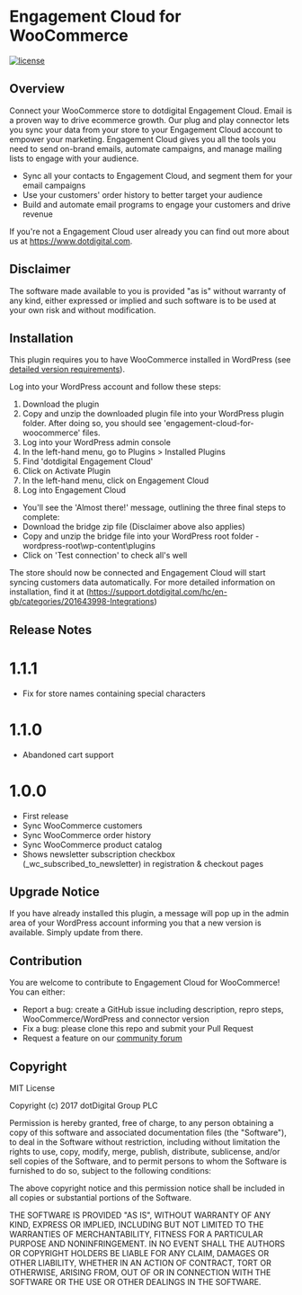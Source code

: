 Engagement Cloud for WooCommerce
======

[![license](https://img.shields.io/github/license/mashape/apistatus.svg)](LICENSE)

## Overview
Connect your WooCommerce store to dotdigital Engagement Cloud.
Email is a proven way to drive ecommerce growth. Our plug and play connector lets you sync your data from your store to your Engagement Cloud account to empower your marketing. Engagement Cloud gives you all the tools you need to send on-brand emails, automate campaigns, and manage mailing lists to engage with your audience.
* Sync all your contacts to Engagement Cloud, and segment them for your email campaigns
* Use your customers' order history to better target your audience
* Build and automate email programs to engage your customers and drive revenue

If you're not a Engagement Cloud user already you can find out more about us at https://www.dotdigital.com.

## Disclaimer
The software made available to you is provided "as is" without warranty of any kind, either expressed or implied and such software is to be used at your own risk and without modification.

## Installation

This plugin requires you to have WooCommerce installed in WordPress (see [detailed version requirements](readme.txt)).

Log into your WordPress account and follow these steps:

1. Download the plugin
2. Copy and unzip the downloaded plugin file into your WordPress plugin folder. After doing so, you should see 'engagement-cloud-for-woocommerce' files.
3. Log into your WordPress admin console
4. In the left-hand menu, go to Plugins > Installed Plugins
5. Find 'dotdigital Engagement Cloud'
6. Click on Activate Plugin
7. In the left-hand menu, click on Engagement Cloud
8. Log into Engagement Cloud
  * You'll see the 'Almost there!' message, outlining the three final steps to complete:
  * Download the bridge zip file (Disclaimer above also applies)
  * Copy and unzip the bridge file into your WordPress root folder - wordpress-root\wp-content\plugins
  * Click on 'Test connection' to check all's well

The store should now be connected and Engagement Cloud will start syncing customers data automatically.
For more detailed information on installation, find it at (https://support.dotdigital.com/hc/en-gb/categories/201643998-Integrations)

## Release Notes
# 1.1.1
 * Fix for store names containing special characters

# 1.1.0
 * Abandoned cart support  
 
# 1.0.0
* First release
* Sync WooCommerce customers
* Sync WooCommerce order history
* Sync WooCommerce product catalog
* Shows newsletter subscription checkbox (\_wc_subscribed_to_newsletter) in registration & checkout pages

## Upgrade Notice
If you have already installed this plugin, a message will pop up in the admin area of your WordPress account informing you that a new version is available.
Simply update from there.

## Contribution
You are welcome to contribute to Engagement Cloud for WooCommerce! You can either:
* Report a bug: create a GitHub issue including description, repro steps, WooCommerce/WordPress and connector version
* Fix a bug: please clone this repo and submit your Pull Request
* Request a feature on our [community forum](https://support.dotdigital.com/hc/en-gb/community/topics/200432508-Feedback-and-feature-requests)

## Copyright

MIT License

Copyright (c) 2017 dotDigital Group PLC

Permission is hereby granted, free of charge, to any person obtaining a copy
of this software and associated documentation files (the "Software"), to deal
in the Software without restriction, including without limitation the rights
to use, copy, modify, merge, publish, distribute, sublicense, and/or sell
copies of the Software, and to permit persons to whom the Software is
furnished to do so, subject to the following conditions:

The above copyright notice and this permission notice shall be included in all
copies or substantial portions of the Software.

THE SOFTWARE IS PROVIDED "AS IS", WITHOUT WARRANTY OF ANY KIND, EXPRESS OR
IMPLIED, INCLUDING BUT NOT LIMITED TO THE WARRANTIES OF MERCHANTABILITY,
FITNESS FOR A PARTICULAR PURPOSE AND NONINFRINGEMENT. IN NO EVENT SHALL THE
AUTHORS OR COPYRIGHT HOLDERS BE LIABLE FOR ANY CLAIM, DAMAGES OR OTHER
LIABILITY, WHETHER IN AN ACTION OF CONTRACT, TORT OR OTHERWISE, ARISING FROM,
OUT OF OR IN CONNECTION WITH THE SOFTWARE OR THE USE OR OTHER DEALINGS IN THE
SOFTWARE.
